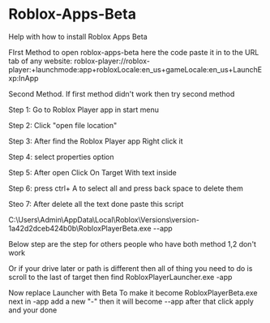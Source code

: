 # Roblox-Apps-Beta
Help with how to install Roblox Apps Beta

FIrst Method to open roblox-apps-beta
here the code paste it in to the URL tab of any website:
 roblox-player://roblox-player:+launchmode:app+robloxLocale:en_us+gameLocale:en_us+LaunchExp:InApp

Second Method. If first method didn't work then try second method

Step 1: Go to Roblox Player app in start menu

Step 2: Click "open file location"

Step 3: After find the Roblox Player app Right click it

Step 4: select properties option

Step 5: After open Click On Target With text inside

Step 6: press ctrl+ A to select all and press back space to delete them

Steo 7: After delete all the text done paste this script

C:\Users\Admin\AppData\Local\Roblox\Versions\version-1a42d2dceb424b0b\RobloxPlayerBeta.exe --app

Below step are the step for others people who have both method 1,2 don't work

Or if your drive later or path is different then all of thing you need to do is scroll to the last of target then find RobloxPlayerLauncher.exe -app

Now replace Launcher with Beta To make it become RobloxPlayerBeta.exe next in -app add a new "-" then it will become --app after that click apply and your done
